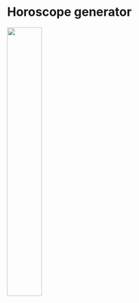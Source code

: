 # Horoscope generator

<img src="https://user-images.githubusercontent.com/119595939/210087340-482a6b7a-7457-4ef9-bc06-d7d99f31b5c2.JPG" width=40% height=40%>
